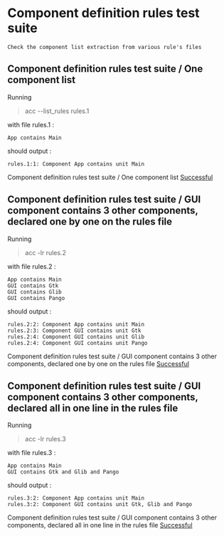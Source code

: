 
# Component definition rules test suite


    Check the component list extraction from various rule's files  

##  Component definition rules test suite / One component list

  Running  
  > acc --list_rules rules.1  

  with file rules.1 :  

```  
App contains Main
```  

  should output :  

```  
rules.1:1: Component App contains unit Main
```  


Component definition rules test suite / One component list [Successful](component_list.md#component-definition-rules-test-suite--one-component-list)

##  Component definition rules test suite / GUI component contains 3 other components, declared one by one on the rules file

  Running  
  > acc -lr rules.2  

  with file rules.2 :  

```  
App contains Main
GUI contains Gtk
GUI contains Glib
GUI contains Pango
```  

  should output :  

```  
rules.2:2: Component App contains unit Main
rules.2:3: Component GUI contains unit Gtk
rules.2:4: Component GUI contains unit Glib
rules.2:4: Component GUI contains unit Pango
```  


Component definition rules test suite / GUI component contains 3 other components, declared one by one on the rules file [Successful](component_list.md#component-definition-rules-test-suite--gui-component-contains--other-components-declared-one-by-one-on-the-rules-file)

##  Component definition rules test suite / GUI component contains 3 other components, declared all in one line in the rules file

  Running  
  > acc -lr rules.3  

  with file rules.3 :  

```  
App contains Main
GUI contains Gtk and Glib and Pango
```  

  should output :  

```  
rules.3:2: Component App contains unit Main
rules.3:2: Component GUI contains unit Gtk, Glib and Pango
```  


Component definition rules test suite / GUI component contains 3 other components, declared all in one line in the rules file [Successful](component_list.md#component-definition-rules-test-suite--gui-component-contains--other-components-declared-all-in-one-line-in-the-rules-file)
